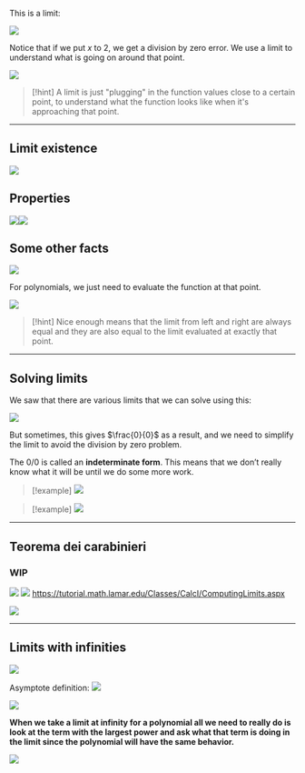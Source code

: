This is a limit:

![](../z_images/Pasted%20image%2020250105153525.png)


Notice that if we put $x$ to 2, we get a division by zero error. 
We use a limit to understand what is going on around that point.

![](../z_images/Pasted%20image%2020250105153709.png)


> [!hint]
> A limit is just "plugging" in the function values close to a certain point, to understand what the function looks like when it's approaching that point.

---

## Limit existence

![](../z_images/Pasted%20image%2020250105154457.png)

## Properties

![](../z_images/Pasted%20image%2020250105155334.png)![](../z_images/Pasted%20image%2020250105155345.png)

## Some other facts

![](../z_images/Pasted%20image%2020250105155516.png)


For polynomials, we just need to evaluate the function at that point.

![](../z_images/Pasted%20image%2020250105155701.png)

> [!hint]
> Nice enough means that the limit from left and right are always equal and they are also equal to the limit evaluated at exactly that point.

---

## Solving limits

We saw that there are various limits that we can solve using this:

![](../z_images/Pasted%20image%2020250106191702.png)


But sometimes, this gives $\frac{0}{0}$ as a result, and we need to simplify the limit to avoid the division by zero problem.

The 0/0 is called an **indeterminate form**. This means that we don’t really know what it will be until we do some more work.

> [!example]
> ![](../z_images/Pasted%20image%2020250106192404.png)

> [!example]
> ![](../z_images/Pasted%20image%2020250106194325.png)

---

## Teorema dei carabinieri

### WIP

![](../z_images/Pasted%20image%2020250106222021.png)
![](../z_images/Pasted%20image%2020250106222031.png)
https://tutorial.math.lamar.edu/Classes/CalcI/ComputingLimits.aspx

![](../z_images/Pasted%20image%2020250106222012.png)

---

## Limits with infinities

![](../z_images/Pasted%20image%2020250106222208.png)


Asymptote definition:
![](../z_images/Pasted%20image%2020250106222412.png)


![](../z_images/Pasted%20image%2020250107105300.png)

**When we take a limit at infinity for a polynomial all we need to really do is look at the term with the largest power and ask what that term is doing in the limit since the polynomial will have the same behavior.**


![](../z_images/Pasted%20image%2020250107105433.png)